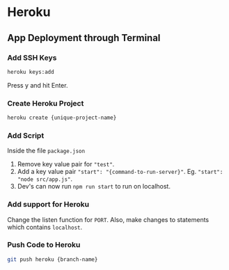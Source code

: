 # Heroku

## App Deployment through Terminal

### Add SSH Keys

```zsh
heroku keys:add
```

Press y and hit Enter.

### Create Heroku Project

```zsh
heroku create {unique-project-name}
```

### Add Script

Inside the file `package.json`

1. Remove key value pair for `"test"`.
2. Add a key value pair `"start": "{command-to-run-server}"`. Eg. `"start": "node src/app.js"`.
3. Dev's can now run `npm run start` to run on localhost.

### Add support for Heroku

Change the listen function for `PORT`. Also, make changes to statements which contains `localhost`.

### Push Code to Heroku

```zsh
git push heroku {branch-name}
```
